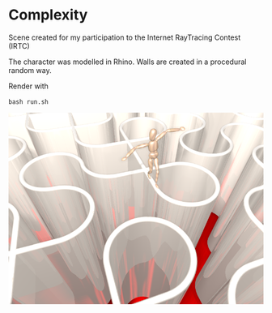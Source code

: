 # Complexity

Scene created for my participation to the Internet RayTracing Contest (IRTC)

The character was modelled in Rhino. Walls are created in a procedural random way.

Render with 
```
bash run.sh
```

![](https://raw.githubusercontent.com/khayyam90/povray-creations/master/complexity/complexity.png) 
